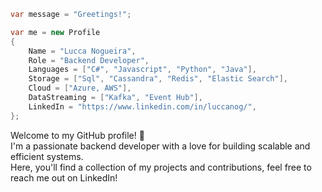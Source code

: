 ``` c#
var message = "Greetings!";

var me = new Profile
{
    Name = "Lucca Nogueira",
    Role = "Backend Developer",
    Languages = ["C#", "Javascript", "Python", "Java"],
    Storage = ["Sql", "Cassandra", "Redis", "Elastic Search"],
    Cloud = ["Azure, AWS"],
    DataStreaming = ["Kafka", "Event Hub"],
    LinkedIn = "https://www.linkedin.com/in/luccanog/",
};
```

Welcome to my GitHub profile! 🙂  
I'm a passionate backend developer with a love for building scalable and efficient systems.  
Here, you'll find a collection of my projects and contributions, feel free to reach me out on LinkedIn!
